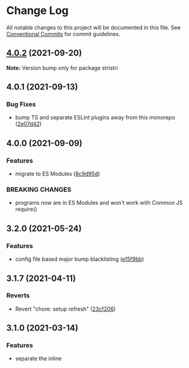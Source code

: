 # Change Log

All notable changes to this project will be documented in this file.
See [Conventional Commits](https://conventionalcommits.org) for commit guidelines.

## [4.0.2](https://github.com/codsen/codsen/compare/stristri@4.0.1...stristri@4.0.2) (2021-09-20)

**Note:** Version bump only for package stristri





## 4.0.1 (2021-09-13)

### Bug Fixes

- bump TS and separate ESLint plugins away from this monorepo ([2e07d42](https://github.com/codsen/codsen/commit/2e07d424222b6ffedf5fb45c83ad453627ec2904))

## 4.0.0 (2021-09-09)

### Features

- migrate to ES Modules ([8c9d95d](https://github.com/codsen/codsen/commit/8c9d95d5dea0b769c2f070397141918a4893d575))

### BREAKING CHANGES

- programs now are in ES Modules and won't work with Common JS require()

## 3.2.0 (2021-05-24)

### Features

- config file based major bump blacklisting ([e15f9bb](https://github.com/codsen/codsen/commit/e15f9bba1c4fd5f847ac28b3f38fa6ee633f5dca))

## 3.1.7 (2021-04-11)

### Reverts

- Revert "chore: setup refresh" ([23cf206](https://github.com/codsen/codsen/commit/23cf206970a087ff0fa04e61f94d919f59ab3881))

## 3.1.0 (2021-03-14)

### Features

- separate the inline <script> contents - add a new option, "js" ([b7aac4b](https://github.com/codsen/codsen/commit/b7aac4b0b8490fad2bd8ec8ec232ae4a8de7867c))

## 3.0.1 (2021-01-28)

### Bug Fixes

- add testStats to npmignore ([f3c84e9](https://github.com/codsen/codsen/commit/f3c84e95afc5514214312f913692d85b2e12eb29))

## 3.0.0 (2021-01-23)

### Features

- rewrite in TS ([bffdb9b](https://github.com/codsen/codsen/commit/bffdb9bc670f5164795ec1c4a100b81b3e5e6b04))

### BREAKING CHANGES

- there are no API changes but we're bumping _major_ just in case

## 2.0.0 (2020-12-09)

### Features

- add opts.reportProgressFunc, remove reported ranges ([5021681](https://git.sr.ht/~royston/codsen/commit/5021681dfc7bde4be6750f73daeb5b0448a39c4f))
- report log of time taken ([f9b575f](https://git.sr.ht/~royston/codsen/commit/f9b575fc7d7d09ddbb5d8f6914b73d6bfc366165))

### BREAKING CHANGES

- ranges are not reported in result any more because it's too resource taxing to
  calculate the collapsed result ranges on top of del

## 1.1.0 (2020-12-06)

### Features

- initial release ([03866cc](https://git.sr.ht/~royston/codsen/commit/03866cca2d5a5611179c9c79d61abfc49a56ce56))
